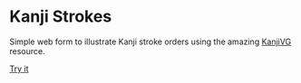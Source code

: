 # Kanji Strokes

Simple web form to illustrate Kanji stroke orders using the amazing [KanjiVG](https://github.com/KanjiVG/kanjivg) resource.

[Try it](https://rawgit.com/wesalvaro/kanji-strokes/master/index.html)
